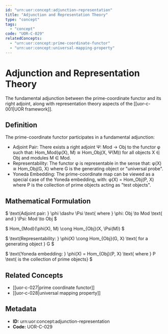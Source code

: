 ```yaml
---
id: "urn:uor:concept:adjunction-representation"
title: "Adjunction and Representation Theory"
type: "concept"
tags:
  - "concept"
code: "UOR-C-029"
relatedConcepts:
  - "urn:uor:concept:prime-coordinate-functor"
  - "urn:uor:concept:universal-mapping-property"
---
```


# Adjunction and Representation Theory

The fundamental adjunction between the prime-coordinate functor and its right adjoint, along with representation theory aspects of the [[uor-c-001|UOR framework]].

## Definition

The prime-coordinate functor participates in a fundamental adjunction:
- Adjoint Pair: There exists a right adjoint Ψ: Mod → Obj to the functor φ such that: Hom_Mod(φ(X), M) ≅ Hom_Obj(X, Ψ(M)) for all objects X ∈ Obj and modules M ∈ Mod.
- Representability: The functor φ is representable in the sense that: φ(X) ≅ Hom_Obj(G, X) where G is the generating object or "universal probe".
- Yoneda Embedding: The prime-coordinate map can be viewed as a special case of the Yoneda embedding, with: φ(X) = Hom_Obj(P, X) where P is the collection of prime objects acting as "test objects".

## Mathematical Formulation

$
\text{Adjoint pair: } \phi \dashv \Psi \text{ where } \phi: Obj \to Mod \text{ and } \Psi: Mod \to Obj
$

$
Hom_{Mod}(\phi(X), M) \cong Hom_{Obj}(X, \Psi(M))
$

$
\text{Representability: } \phi(X) \cong Hom_{Obj}(G, X) \text{ for a generating object } G
$

$
\text{Yoneda embedding: } \phi(X) = Hom_{Obj}(P, X) \text{ where } P \text{ is the collection of prime objects}
$

## Related Concepts

- [[uor-c-027|prime coordinate functor]]
- [[uor-c-028|universal mapping property]]

## Metadata

- **ID:** urn:uor:concept:adjunction-representation
- **Code:** UOR-C-029
